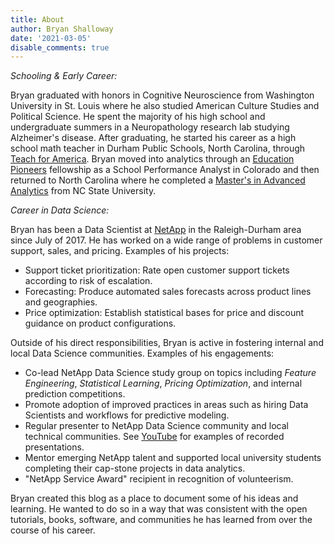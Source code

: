 ```yaml
---
title: About
author: Bryan Shalloway
date: '2021-03-05'
disable_comments: true
---
```


*Schooling & Early Career:*

Bryan graduated with honors in Cognitive Neuroscience from Washington University in St. Louis where he also studied American Culture Studies and Political Science. He spent the majority of his high school and undergraduate summers in a Neuropathology research lab studying Alzheimer's disease. After graduating, he started his career as a high school math teacher in Durham Public Schools, North Carolina, through [Teach for America](https://www.teachforamerica.org/). Bryan moved into analytics through an [Education Pioneers](https://www.educationpioneers.org/) fellowship as a School Performance Analyst in Colorado and then returned to North Carolina where he completed a [Master's in Advanced Analytics](https://analytics.ncsu.edu/) from NC State University. 

*Career in Data Science:*

Bryan has been a Data Scientist at [NetApp](https://www.netapp.com/) in the Raleigh-Durham area since July of 2017. He has worked on a wide range of problems in customer support, sales, and pricing. Examples of his projects:

* Support ticket prioritization: Rate open customer support tickets according to risk of escalation.
* Forecasting: Produce automated sales forecasts across product lines and geographies.
* Price optimization: Establish statistical bases for price and discount guidance on product configurations.

Outside of his direct responsibilities, Bryan is active in fostering internal and local Data Science communities. Examples of his engagements:

* Co-lead NetApp Data Science study group on topics including *Feature Engineering*, *Statistical Learning*, *Pricing Optimization*, and internal prediction competitions.
* Promote adoption of improved practices in areas such as hiring Data Scientists and workflows for predictive modeling.
* Regular presenter to NetApp Data Science community and local technical communities. See [YouTube](https://www.youtube.com/watch?v=gme4Fb9JVjk&list=PL2f6B79nBqL16QFte8fN_GWDtJwZDXt95) for examples of recorded presentations.
* Mentor emerging NetApp talent and supported local university students completing their cap-stone projects in data analytics.
* "NetApp Service Award" recipient in recognition of volunteerism.

Bryan created this blog as a place to document some of his ideas and learning. He wanted to do so in a way that was consistent with the open tutorials, books, software, and communities he has learned from over the course of his career.
